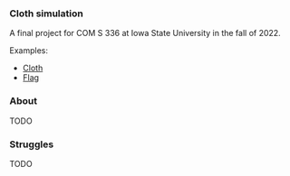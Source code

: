 ### Cloth simulation
A final project for COM S 336 at Iowa State University in the fall of 2022.

Examples:
- [Cloth](./Cloth.html)
- [Flag](./Flag.html)
<!-- TODO - include pictures of the above examples -->


### About
TODO

### Struggles
TODO


